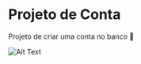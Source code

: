 # Projeto de Conta

Projeto de criar uma conta no banco 🏦

![Alt Text](https://media1.tenor.com/m/KeWARNWp_XUAAAAC/bank-of-baroda-atm-card.gif)


